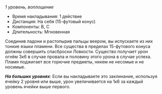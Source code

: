 *1 уровень, воплощение*

- Время накладывания: 1 действие
- Дистанция: На себя (15-футовый конус)
- Компоненты: В, С 
- Длительность: Мгновенная

Соединив ладони и растопырив пальцы веером, вы испускаете из них тонкие языки пламени. Все существа в пределах 15-футового конуса должны совершить спасброски Ловкости. Существо получает урон огнём 3к6 в случае провала и половину этого урона в случае успеха. Пламя поджигает все горючие предметы, никем не несомые и не носимые. 

***На больших уровнях***: Если вы накладываете это заклинание, используя ячейку 2 уровня или выше, урон увеличивается на 1к6 за каждый уровень ячейки выше первого.